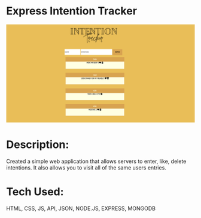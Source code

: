 # Express Intention Tracker

![alt tag](screenshot.png)

# Description: 

Created a simple web application that allows servers to enter, like, delete intentions. It also allows you to visit all of the same users entries.

# Tech Used:

 HTML, CSS, JS, API, JSON, NODE.JS, EXPRESS, MONGODB